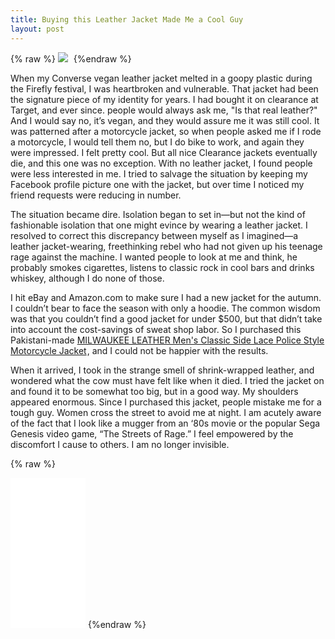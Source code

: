 ```yaml
---
title: Buying this Leather Jacket Made Me a Cool Guy
layout: post
---
```


{% raw %} <a target="_blank"  href="https://www.amazon.com/gp/product/B00IVP0U4C/ref=as_li_tl?ie=UTF8&camp=1789&creative=9325&creativeASIN=B00IVP0U4C&linkCode=as2&tag=lovetruthlife-20&linkId=f3fcd9497ea1f9e4910fc8770514995e"><img border="0" src="//ws-na.amazon-adsystem.com/widgets/q?_encoding=UTF8&MarketPlace=US&ASIN=B00IVP0U4C&ServiceVersion=20070822&ID=AsinImage&WS=1&Format=_SL250_&tag=lovetruthlife-20" ></a><img src="//ir-na.amazon-adsystem.com/e/ir?t=lovetruthlife-20&l=am2&o=1&a=B00IVP0U4C" width="5" height="5" border="0" alt="" style="border:none !important; margin:0px !important;" />		{%endraw %}

When my Converse vegan leather jacket melted in a goopy plastic during the Firefly festival, I was heartbroken and vulnerable.  That jacket had been the signature piece of my identity for years.  I had bought it on clearance at Target, and ever since. people would always ask me, "Is that real leather?"  And I would say no, it’s vegan, and they would assure me it was still cool.  It was patterned after a motorcycle jacket, so when people asked me if I rode a motorcycle, I would tell them no, but I do bike to work, and again they were impressed.  I felt pretty cool.  But all nice Clearance jackets eventually die, and this one was no exception.  With no leather jacket, I found people were less interested in me.  I tried to salvage the situation by keeping my Facebook profile picture one with the jacket, but over time I noticed my friend requests were reducing in number.  

The situation became dire.  Isolation began to set in—but not the kind of fashionable isolation that one might evince by wearing a leather jacket.  I resolved to correct this discrepancy between myself as I imagined—a leather jacket-wearing, freethinking rebel who had not given up his teenage rage against the machine.  I wanted people to look at me and think, he probably smokes cigarettes, listens to classic rock in cool bars and drinks whiskey, although I do none of those. 

I hit eBay and Amazon.com to make sure I had a new jacket for the autumn.  I couldn’t bear to face the season with only a hoodie.  The common wisdom was that you couldn’t find a good jacket for under $500, but that didn’t take into account the cost-savings of sweat shop labor.  So I purchased this Pakistani-made <a target="_blank" href="https://www.amazon.com/gp/product/B00IVP0U4C/ref=as_li_tl?ie=UTF8&camp=1789&creative=9325&creativeASIN=B00IVP0U4C&linkCode=as2&tag=lovetruthlife-20&linkId=4ec242bee3a24e869a5f74ea147740a1">MILWAUKEE LEATHER Men's Classic Side Lace Police Style Motorcycle Jacket</a><img src="//ir-na.amazon-adsystem.com/e/ir?t=lovetruthlife-20&l=am2&o=1&a=B00IVP0U4C" width="1" height="1" border="0" alt="" style="border:none !important; margin:0px !important;" />, and I could not be happier with the results.

When it arrived, I took in the strange smell of shrink-wrapped leather, and wondered what the cow must have felt like when it died.  I tried the jacket on and found it to be somewhat too big, but in a good way.  My shoulders appeared enormous.  Since I purchased this jacket, people mistake me for a tough guy.  Women cross the street to avoid me at night.  I am acutely aware of the fact that I look like a mugger from an ‘80s movie or the popular Sega Genesis video game, “The Streets of Rage.”  I feel empowered by the discomfort I cause to others.  I am no longer invisible.

{% raw %}
<iframe style="width:120px;height:240px;" marginwidth="0" marginheight="0" scrolling="no" frameborder="0" src="//ws-na.amazon-adsystem.com/widgets/q?ServiceVersion=20070822&OneJS=1&Operation=GetAdHtml&MarketPlace=US&source=ac&ref=qf_sp_asin_til&ad_type=product_link&tracking_id=lovetruthlife-20&marketplace=amazon&region=US&placement=B00IVP0U56&asins=B00IVP0U56&linkId=e7f8c67068a9a6196ba01c6cdeb635dd&show_border=true&link_opens_in_new_window=true&price_color=333333&title_color=0066c0&bg_color=ffffff">
    </iframe>
		{%endraw %}